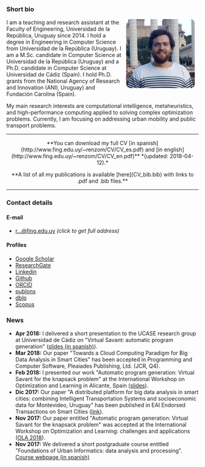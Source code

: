 ### Short bio
<img align="right" src=img/profile_rounded.png hspace="10" alt="profile picture" width="180" height="180">
I am a teaching and research assistant at the Faculty of Engineering, Universidad de la República, Uruguay since 2014. I hold a degree in Engineering in Computer Science from Universidad de la República (Uruguay). I am a M.Sc. candidate in Computer Science at Universidad de la República (Uruguay) and a Ph.D. candidate in Computer Science at Universidad de Cádiz (Spain). I hold Ph.D. grants from the National Agency of Research and Innovation (ANII, Uruguay) and Fundación Carolina (Spain). 

My main research interests are computational intelligence, metaheuristics, and high-performance computing applied to solving complex optimization problems. Currently, I am focusing on addressing urban mobility and public transport problems.


---

<p style="text-align: center;">
**You can download my full CV [in spanish](http://www.fing.edu.uy/~renzom/CV/CV_es.pdf) and [in english](http://www.fing.edu.uy/~renzom/CV/CV_en.pdf)** *(updated: 2018-04-12).*
</p>

<p style="text-align: center;">
**A list of all my publications is available [here](CV_bib.bib) with links to .pdf and .bib files.**
</p>

---

### Contact details

#### E-mail
* <a href="http://www.google.com/recaptcha/mailhide/d?k=01GALoibDDie200X27ckZtyw==&amp;c=MVk_ZxE_78zF0o3vkubMWuAGQN3MC1HVoTGUk7ZXPjk=" onclick="window.open('http://www.google.com/recaptcha/mailhide/d?k\x3d01GALoibDDie200X27ckZtyw\x3d\x3d\x26c\x3dMVk_ZxE_78zF0o3vkubMWuAGQN3MC1HVoTGUk7ZXPjk\x3d', '', 'toolbar=0,scrollbars=0,location=0,statusbar=0,menubar=0,resizable=0,width=500,height=300'); return false;" title="Reveal this e-mail address">r...@fing.edu.uy</a> *(click to get full address)*

#### Profiles
* [Google Scholar](https://scholar.google.com/citations?user=QE-Y_58AAAAJ)
* [ResearchGate](https://www.researchgate.net/profile/Renzo_Massobrio)
* [Linkedin](https://www.linkedin.com/in/renzomassobrio/)
* [Github](https://github.com/renzomassobrio)
* [ORCID](https://orcid.org/0000-0002-0040-3681)
* [publons](https://publons.com/author/1337062)
* [dblp](http://dblp.uni-trier.de/pers/hd/m/Massobrio:Renzo)
* [Scopus](https://www.scopus.com/authid/detail.uri?authorId=56454289900)

### News
* **Apr 2018:** I delivered a short presentation to the UCASE research group at Universidad de Cádiz on "Virtual Savant: automatic program generation" ([slides (in spanish)](http://www.fing.edu.uy/~renzom/uploads/ucase_2018.pdf)).
* **Mar 2018:** Our paper "Towards a Cloud Computing Paradigm for Big Data Analysis in Smart Cities" has been accepted in Programming and Computer Software, Pleaiades Publishing, Ltd. (JCR, Q4).
* **Feb 2018:** I presented our work "Automatic program generation: Virtual Savant for the knapsack problem" at the International Workshop on Optimization and Learning in Alicante, Spain ([slides](http://www.fing.edu.uy/~renzom/uploads/slides_ola_2018.pdf)).
* **Dic 2017:** Our paper "A distributed platform for big data analysis in smart cities: combining Intelligent Transportation Systems and socioeconomic data for Montevideo, Uruguay" has been published in EAI Endorsed Transactions on Smart Cities ([link](http://eudl.eu/doi/10.4108/eai.19-12-2017.153478)).
* **Nov 2017:** Our paper entitled "Automatic program generation: Virtual Savant for the knapsack problem" was accepted at the International Workshop on Optimization and Learning: challenges and applications ([OLA 2018](https://ola2018.sciencesconf.org/resource/page/id/5)).
* **Nov 2017:** We delivered a short postgraduate course entitled "Foundations of Urban Informatics: data analysis and processing". [Course webpage (in spanish)](https://eva.fing.edu.uy/course/view.php?id=1108)
